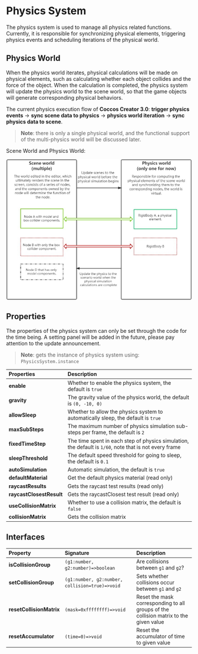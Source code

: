 # Physics System

The physics system is used to manage all physics related functions. Currently, it is responsible for synchronizing physical elements, triggering physics events and scheduling iterations of the physical world.

## Physics World

When the physics world iterates, physical calculations will be made on physical elements, such as calculating whether each object collides and the force of the object. When the calculation is completed, the physics system will update the physics world to the scene world, so that the game objects will generate corresponding physical behaviors.

The current physics execution flow of __Coccos Creator 3.0__: **trigger physics events** -> **sync scene data to physics** -> **physics world iteration** -> **sync physics data to scene**.

> **Note**: there is only a single physical world, and the functional support of the multi-physics world will be discussed later.

Scene World and Physics World:

![Scene World and Physics World](img/physics-world.jpg)

## Properties

The properties of the physics system can only be set through the code for the time being. A setting panel will be added in the future, please pay attention to the update announcement.

> **Note**: gets the instance of physics system using: `PhysicsSystem.instance`

| Properties | Description |
| :--- | :--- |
| **enable** | Whether to enable the physics system, the default is `true` |
| **gravity** | The gravity value of the physics world, the default is `(0, -10, 0)` |
| **allowSleep** | Whether to allow the physics system to automatically sleep, the default is `true` |
| **maxSubSteps** | The maximum number of physics simulation sub-steps per frame, the default is `2` |
| **fixedTimeStep** | The time spent in each step of physics simulation, the default is `1/60`, note that is not every frame |
| **sleepThreshold** | The default speed threshold for going to sleep, the default is `0.1` |
| **autoSimulation** | Automatic simulation, the default is `true` |
| **defaultMaterial** | Get the default physics material (read only) |
| **raycastResults** | Gets the raycast test results (read only) |
| **raycastClosestResult** | Gets the raycastClosest test result (read only) |
| **useCollisionMatrix** | Whether to use a collision matrix, the default is `false` |
| **collisionMatrix** | Gets the collision matrix |

## Interfaces

| Property | Signature | Description |
| :--- | :--- | :--- |
| **isCollisionGroup** | `(g1:number, g2:number)=>boolean` | Are collisions between `g1` and `g2`? |
| **setCollisionGroup** | `(g1:number, g2:number, collision=true)=>void` | Sets whether collisions occur between `g1` and `g2` |
| **resetCollisionMatrix** | `(mask=0xffffffff)=>void` | Reset the mask corresponding to all groups of the collision matrix to the given value |
| **resetAccumulator** | `(time=0)=>void` | Reset the accumulator of time to given value |
